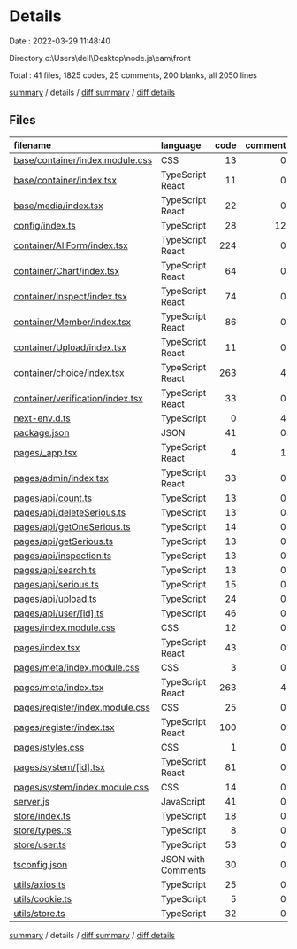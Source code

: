 # Details

Date : 2022-03-29 11:48:40

Directory c:\Users\dell\Desktop\node.js\eam\front

Total : 41 files,  1825 codes, 25 comments, 200 blanks, all 2050 lines

[summary](results.md) / details / [diff summary](diff.md) / [diff details](diff-details.md)

## Files
| filename | language | code | comment | blank | total |
| :--- | :--- | ---: | ---: | ---: | ---: |
| [base/container/index.module.css](/base/container/index.module.css) | CSS | 13 | 0 | 0 | 13 |
| [base/container/index.tsx](/base/container/index.tsx) | TypeScript React | 11 | 0 | 4 | 15 |
| [base/media/index.tsx](/base/media/index.tsx) | TypeScript React | 22 | 0 | 2 | 24 |
| [config/index.ts](/config/index.ts) | TypeScript | 28 | 12 | 24 | 64 |
| [container/AllForm/index.tsx](/container/AllForm/index.tsx) | TypeScript React | 224 | 0 | 15 | 239 |
| [container/Chart/index.tsx](/container/Chart/index.tsx) | TypeScript React | 64 | 0 | 8 | 72 |
| [container/Inspect/index.tsx](/container/Inspect/index.tsx) | TypeScript React | 74 | 0 | 5 | 79 |
| [container/Member/index.tsx](/container/Member/index.tsx) | TypeScript React | 86 | 0 | 4 | 90 |
| [container/Upload/index.tsx](/container/Upload/index.tsx) | TypeScript React | 11 | 0 | 3 | 14 |
| [container/choice/index.tsx](/container/choice/index.tsx) | TypeScript React | 263 | 4 | 7 | 274 |
| [container/verification/index.tsx](/container/verification/index.tsx) | TypeScript React | 33 | 0 | 0 | 33 |
| [next-env.d.ts](/next-env.d.ts) | TypeScript | 0 | 4 | 2 | 6 |
| [package.json](/package.json) | JSON | 41 | 0 | 1 | 42 |
| [pages/_app.tsx](/pages/_app.tsx) | TypeScript React | 4 | 1 | 5 | 10 |
| [pages/admin/index.tsx](/pages/admin/index.tsx) | TypeScript React | 33 | 0 | 3 | 36 |
| [pages/api/count.ts](/pages/api/count.ts) | TypeScript | 13 | 0 | 4 | 17 |
| [pages/api/deleteSerious.ts](/pages/api/deleteSerious.ts) | TypeScript | 13 | 0 | 4 | 17 |
| [pages/api/getOneSerious.ts](/pages/api/getOneSerious.ts) | TypeScript | 14 | 0 | 4 | 18 |
| [pages/api/getSerious.ts](/pages/api/getSerious.ts) | TypeScript | 13 | 0 | 4 | 17 |
| [pages/api/inspection.ts](/pages/api/inspection.ts) | TypeScript | 13 | 0 | 4 | 17 |
| [pages/api/search.ts](/pages/api/search.ts) | TypeScript | 13 | 0 | 4 | 17 |
| [pages/api/serious.ts](/pages/api/serious.ts) | TypeScript | 15 | 0 | 4 | 19 |
| [pages/api/upload.ts](/pages/api/upload.ts) | TypeScript | 24 | 0 | 7 | 31 |
| [pages/api/user/[id].ts](/pages/api/user/%5Bid%5D.ts) | TypeScript | 46 | 0 | 4 | 50 |
| [pages/index.module.css](/pages/index.module.css) | CSS | 12 | 0 | 0 | 12 |
| [pages/index.tsx](/pages/index.tsx) | TypeScript React | 43 | 0 | 7 | 50 |
| [pages/meta/index.module.css](/pages/meta/index.module.css) | CSS | 3 | 0 | 0 | 3 |
| [pages/meta/index.tsx](/pages/meta/index.tsx) | TypeScript React | 263 | 4 | 7 | 274 |
| [pages/register/index.module.css](/pages/register/index.module.css) | CSS | 25 | 0 | 1 | 26 |
| [pages/register/index.tsx](/pages/register/index.tsx) | TypeScript React | 100 | 0 | 6 | 106 |
| [pages/styles.css](/pages/styles.css) | CSS | 1 | 0 | 0 | 1 |
| [pages/system/[id].tsx](/pages/system/%5Bid%5D.tsx) | TypeScript React | 81 | 0 | 5 | 86 |
| [pages/system/index.module.css](/pages/system/index.module.css) | CSS | 14 | 0 | 0 | 14 |
| [server.js](/server.js) | JavaScript | 41 | 0 | 6 | 47 |
| [store/index.ts](/store/index.ts) | TypeScript | 18 | 0 | 7 | 25 |
| [store/types.ts](/store/types.ts) | TypeScript | 8 | 0 | 3 | 11 |
| [store/user.ts](/store/user.ts) | TypeScript | 53 | 0 | 15 | 68 |
| [tsconfig.json](/tsconfig.json) | JSON with Comments | 30 | 0 | 1 | 31 |
| [utils/axios.ts](/utils/axios.ts) | TypeScript | 25 | 0 | 12 | 37 |
| [utils/cookie.ts](/utils/cookie.ts) | TypeScript | 5 | 0 | 3 | 8 |
| [utils/store.ts](/utils/store.ts) | TypeScript | 32 | 0 | 5 | 37 |

[summary](results.md) / details / [diff summary](diff.md) / [diff details](diff-details.md)